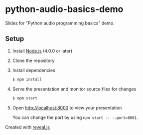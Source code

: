 # python-audio-basics-demo

Slides for "Python audio programming basics" demo.

## Setup

1. Install [Node.js](http://nodejs.org/) (4.0.0 or later)

1. Clone the repository

1. Install dependencies
   ```sh
   $ npm install
   ```

1. Serve the presentation and monitor source files for changes
   ```sh
   $ npm start
   ```

1. Open <http://localhost:8000> to view your presentation

   You can change the port by using `npm start -- --port=8001`.

Created with [reveal.js](https://github.com/hakimel/reveal.js)
